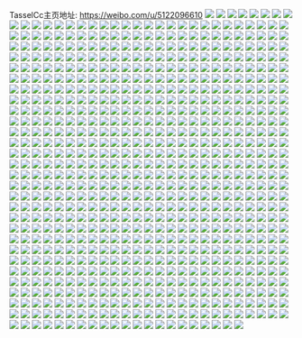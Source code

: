 TasselCc主页地址: https://weibo.com/u/5122096610 
![](https://wx4.sinaimg.cn/mw2000/005ADNjsly1h9jvynpkxxj32c03407wi.jpg) 
![](https://wx4.sinaimg.cn/mw2000/005ADNjsly1h9jvyi65m8j32c02c0qv5.jpg) 
![](https://wx4.sinaimg.cn/mw2000/005ADNjsly1h9jvyh6trcj32c0340u0x.jpg) 
![](https://wx4.sinaimg.cn/mw2000/005ADNjsly1h9h1hclj6qj33344mox6t.jpg) 
![](https://wx4.sinaimg.cn/mw2000/005ADNjsly1h9h1h9m9xuj324836ckjm.jpg) 
![](https://wx4.sinaimg.cn/mw2000/005ADNjsly1h9h1h79opcj33344moe84.jpg) 
![](https://wx4.sinaimg.cn/mw2000/005ADNjsly1h9h1h49gzjj324836nhdu.jpg) 
![](https://wx4.sinaimg.cn/mw2000/005ADNjsly1h9fvmqnix8j32c0340e81.jpg) 
![](https://wx4.sinaimg.cn/mw2000/005ADNjsly1h9fvmx3qt7j32c03407wi.jpg) 
![](https://wx4.sinaimg.cn/mw2000/005ADNjsly1h9egm8izq4j32eo37k4qr.jpg) 
![](https://wx4.sinaimg.cn/mw2000/005ADNjsly1h9egm5xq82j31q22aqhdu.jpg) 
![](https://wx4.sinaimg.cn/mw2000/005ADNjsly1h9egm6up4oj31zg2yyu0x.jpg) 
![](https://wx4.sinaimg.cn/mw2000/005ADNjsly1h9egmb5hypj31x52schdt.jpg) 
![](https://wx4.sinaimg.cn/mw2000/005ADNjsly1h9ab6yjp24j32c0340b2b.jpg) 
![](https://wx4.sinaimg.cn/mw2000/005ADNjsly1h986o3s5p2j32892z0b2b.jpg) 
![](https://wx4.sinaimg.cn/mw2000/005ADNjsly1h986nzz8pvj326e2wie82.jpg) 
![](https://wx4.sinaimg.cn/mw2000/005ADNjsly1h986o7cwpvj32am3267wj.jpg) 
![](https://wx4.sinaimg.cn/mw2000/005ADNjsly1h95x66hq63j32c0340b2d.jpg) 
![](https://wx4.sinaimg.cn/mw2000/005ADNjsly1h95x67l2xuj32c0340qv5.jpg) 
![](https://wx4.sinaimg.cn/mw2000/005ADNjsly1h95x68m9z6j32c03401ky.jpg) 
![](https://wx4.sinaimg.cn/mw2000/005ADNjsly1h95x6ji6lsj32c0340qv5.jpg) 
![](https://wx4.sinaimg.cn/mw2000/005ADNjsly1h95x69y83oj32c0340e83.jpg) 
![](https://wx4.sinaimg.cn/mw2000/005ADNjsgy1h95c4gws40j32c0340hdu.jpg) 
![](https://wx4.sinaimg.cn/mw2000/005ADNjsly1h95x64t0xfj32c0340qv5.jpg) 
![](https://wx4.sinaimg.cn/mw2000/005ADNjsly1h95x6biqyhj32c03407wi.jpg) 
![](https://wx4.sinaimg.cn/mw2000/005ADNjsly1h95x6cl3akj32c0340b2a.jpg) 
![](https://wx4.sinaimg.cn/mw2000/005ADNjsly1h95x6doezxj322t2rre81.jpg) 
![](https://wx4.sinaimg.cn/mw2000/005ADNjsly1h95x6etbhzj326r2x0hdu.jpg) 
![](https://wx4.sinaimg.cn/mw2000/005ADNjsly1h95x6ijv8pj32c03401l1.jpg) 
![](https://wx4.sinaimg.cn/mw2000/005ADNjsly1h95xp6amuoj32c0340kjo.jpg) 
![](https://wx4.sinaimg.cn/mw2000/005ADNjsly1h95xp7scj3j32c0340npe.jpg) 
![](https://wx4.sinaimg.cn/mw2000/005ADNjsly1h95xp8gsioj31ba0zgdrd.jpg) 
![](https://wx4.sinaimg.cn/mw2000/005ADNjsgy1h95ch1htt2j30yi1db13q.jpg) 
![](https://wx4.sinaimg.cn/mw2000/005ADNjsgy1h95cgtt2y7j30yz1czwmw.jpg) 
![](https://wx4.sinaimg.cn/mw2000/005ADNjsgy1h95cgv59orj30zb1dggta.jpg) 
![](https://wx4.sinaimg.cn/mw2000/005ADNjsgy1h95cgwxia7j30zu1e6qbw.jpg) 
![](https://wx4.sinaimg.cn/mw2000/005ADNjsgy1h94a59yo9nj32c0340npe.jpg) 
![](https://wx4.sinaimg.cn/mw2000/005ADNjsgy1h94a50ox89j322d2r6e81.jpg) 
![](https://wx4.sinaimg.cn/mw2000/005ADNjsgy1h949yvoixgj32c0340hdu.jpg) 
![](https://wx4.sinaimg.cn/mw2000/005ADNjsgy1h949xg3aduj31zj2nzkjl.jpg) 
![](https://wx4.sinaimg.cn/mw2000/005ADNjsgy1h94a5h4257j32c03401ky.jpg) 
![](https://wx4.sinaimg.cn/mw2000/005ADNjsgy1h94a620gkgj32c03404qq.jpg) 
![](https://wx4.sinaimg.cn/mw2000/005ADNjsgy1h94a4s2mnmj32c0340b2a.jpg) 
![](https://wx4.sinaimg.cn/mw2000/005ADNjsgy1h94a4ef8h7j32c033me83.jpg) 
![](https://wx4.sinaimg.cn/mw2000/005ADNjsgy1h9344gh8duj32c03407wi.jpg) 
![](https://wx4.sinaimg.cn/mw2000/005ADNjsgy1h9344dwkcej32c0340x6p.jpg) 
![](https://wx4.sinaimg.cn/mw2000/005ADNjsgy1h9343r79kkj32c03404qq.jpg) 
![](https://wx4.sinaimg.cn/mw2000/005ADNjsgy1h9343usn65j32c0340x6q.jpg) 
![](https://wx4.sinaimg.cn/mw2000/005ADNjsgy1h93442z7bij32c033aqv6.jpg) 
![](https://wx4.sinaimg.cn/mw2000/005ADNjsgy1h9344a4jqjj32c0340e81.jpg) 
![](https://wx4.sinaimg.cn/mw2000/005ADNjsgy1h9343tbitcj32c0340b2a.jpg) 
![](https://wx4.sinaimg.cn/mw2000/005ADNjsgy1h9344ch14hj32c0340hdt.jpg) 
![](https://wx4.sinaimg.cn/mw2000/005ADNjsgy1h93447lmdbj32c03401ky.jpg) 
![](https://wx4.sinaimg.cn/mw2000/005ADNjsgy1h9343wz2qnj32c0340x6p.jpg) 
![](https://wx4.sinaimg.cn/mw2000/005ADNjsgy1h93444c1pqj32c0340u0x.jpg) 
![](https://wx4.sinaimg.cn/mw2000/005ADNjsgy1h93445zdooj32c0340x6p.jpg) 
![](https://wx4.sinaimg.cn/mw2000/005ADNjsgy1h93448t0ygj32c0340u0x.jpg) 
![](https://wx4.sinaimg.cn/mw2000/005ADNjsgy1h9344f3275j32c0340e81.jpg) 
![](https://wx4.sinaimg.cn/mw2000/005ADNjsgy1h934heg0vqj32c0340x6p.jpg) 
![](https://wx4.sinaimg.cn/mw2000/005ADNjsgy1h92lp591wgj323p35shdx.jpg) 
![](https://wx4.sinaimg.cn/mw2000/005ADNjsgy1h92lrzh8iij30zu1i4b29.jpg) 
![](https://wx4.sinaimg.cn/mw2000/005ADNjsgy1h92lr0mkvrj323u35sx6t.jpg) 
![](https://wx4.sinaimg.cn/mw2000/005ADNjsgy1h92lpbqpqwj324d35se85.jpg) 
![](https://wx4.sinaimg.cn/mw2000/005ADNjsgy1h92lrgiexij32dc35sx6u.jpg) 
![](https://wx4.sinaimg.cn/mw2000/005ADNjsgy1h92lruaia9j324035s1l2.jpg) 
![](https://wx4.sinaimg.cn/mw2000/005ADNjsgy1h92lsg60vpj323u35s1l2.jpg) 
![](https://wx4.sinaimg.cn/mw2000/005ADNjsgy1h92lprp2k5j323u35su11.jpg) 
![](https://wx4.sinaimg.cn/mw2000/005ADNjsgy1h92lsxwvnpj323u35s1l2.jpg) 
![](https://wx4.sinaimg.cn/mw2000/005ADNjsgy1h92lqdti3tj322s35s1la.jpg) 
![](https://wx4.sinaimg.cn/mw2000/005ADNjsgy1h92lopbifoj324d37jnpf.jpg) 
![](https://wx4.sinaimg.cn/mw2000/005ADNjsgy1h92ltkz5xcj335s23u1l2.jpg) 
![](https://wx4.sinaimg.cn/mw2000/005ADNjsgy1h91gruttt4j32c03401kz.jpg) 
![](https://wx4.sinaimg.cn/mw2000/005ADNjsgy1h91grz7024j32c0340u0z.jpg) 
![](https://wx4.sinaimg.cn/mw2000/005ADNjsgy1h91gs29r77j32c03401ky.jpg) 
![](https://wx4.sinaimg.cn/mw2000/005ADNjsgy1h91grpu9ucj32c0340kjm.jpg) 
![](https://wx4.sinaimg.cn/mw2000/005ADNjsgy1h91gs7gw4zj32c0340qv6.jpg) 
![](https://wx4.sinaimg.cn/mw2000/005ADNjsgy1h91gsbkh8ej32c0340hdv.jpg) 
![](https://wx4.sinaimg.cn/mw2000/005ADNjsgy1h91gsijk7ej32c0340hdv.jpg) 
![](https://wx4.sinaimg.cn/mw2000/005ADNjsgy1h91gsmhnpqj32c03404qr.jpg) 
![](https://wx4.sinaimg.cn/mw2000/005ADNjsgy1h91gssbac1j32c0340e84.jpg) 
![](https://wx4.sinaimg.cn/mw2000/005ADNjsly1h911nvoynfj32c0340qv5.jpg) 
![](https://wx4.sinaimg.cn/mw2000/005ADNjsly1h911ntslg5j31ke23re5a.jpg) 
![](https://wx4.sinaimg.cn/mw2000/005ADNjsly1h911nj81n7j32c0340hdt.jpg) 
![](https://wx4.sinaimg.cn/mw2000/005ADNjsly1h911nkshilj32c0340hdt.jpg) 
![](https://wx4.sinaimg.cn/mw2000/005ADNjsly1h911opqh8cj32c03407wi.jpg) 
![](https://wx4.sinaimg.cn/mw2000/005ADNjsly1h911ot7h3pj320a2oeb29.jpg) 
![](https://wx4.sinaimg.cn/mw2000/005ADNjsly1h8z9wh2ng2j319o1ow1kx.jpg) 
![](https://wx4.sinaimg.cn/mw2000/005ADNjsly1h8z9wbx5xuj32172plb2a.jpg) 
![](https://wx4.sinaimg.cn/mw2000/005ADNjsly1h8z9wncy7gj321y2qc4qq.jpg) 
![](https://wx4.sinaimg.cn/mw2000/005ADNjsly1h8z9wqw4ojj32582uz7wi.jpg) 
![](https://wx4.sinaimg.cn/mw2000/005ADNjsly1h8z9wrp48yj30uy14xjzx.jpg) 
![](https://wx4.sinaimg.cn/mw2000/005ADNjsly1h8z9xkps0fj32c033qqv6.jpg) 
![](https://wx4.sinaimg.cn/mw2000/005ADNjsly1h8z9wuftqtj31rx2dwx6p.jpg) 
![](https://wx4.sinaimg.cn/mw2000/005ADNjsly1h8z9x19tzhj31vn2i84qq.jpg) 
![](https://wx4.sinaimg.cn/mw2000/005ADNjsly1h8z9zh49vej326v2x6hdu.jpg) 
![](https://wx4.sinaimg.cn/mw2000/005ADNjsly1h8z9xzsm0yj32c0340npe.jpg) 
![](https://wx4.sinaimg.cn/mw2000/005ADNjsly1h8za1wqox4j31vc2hte81.jpg) 
![](https://wx4.sinaimg.cn/mw2000/005ADNjsly1h8z9y12n3qj323o2sw1ky.jpg) 
![](https://wx4.sinaimg.cn/mw2000/005ADNjsly1h8z9xwqxpwj32c0340u0y.jpg) 
![](https://wx4.sinaimg.cn/mw2000/005ADNjsly1h8z9y2ouxij32c0340kjm.jpg) 
![](https://wx4.sinaimg.cn/mw2000/005ADNjsly1h8z9xy5ecxj32c0340kjm.jpg) 
![](https://wx4.sinaimg.cn/mw2000/005ADNjsly1h8wkfmwmxuj337k24sb2c.jpg) 
![](https://wx4.sinaimg.cn/mw2000/005ADNjsly1h8wkfp3ycfj337k248hdv.jpg) 
![](https://wx4.sinaimg.cn/mw2000/005ADNjsly1h8wkfjv2drj331b29z7wi.jpg) 
![](https://wx4.sinaimg.cn/mw2000/005ADNjsly1h8wkfwuujuj33402c04qq.jpg) 
![](https://wx4.sinaimg.cn/mw2000/005ADNjsly1h8vn8upewhj32c0340kjm.jpg) 
![](https://wx4.sinaimg.cn/mw2000/005ADNjsly1h8vn8tjomtj32c0340kjn.jpg) 
![](https://wx4.sinaimg.cn/mw2000/005ADNjsly1h8t0r1upo3j31o02804qq.jpg) 
![](https://wx4.sinaimg.cn/mw2000/005ADNjsly1h8t0r2jbonj31jr22cx6p.jpg) 
![](https://wx4.sinaimg.cn/mw2000/005ADNjsly1h8t0r148ktj31kh23ax6p.jpg) 
![](https://wx4.sinaimg.cn/mw2000/005ADNjsly1h8t0t9rzbuj32c0340qv5.jpg) 
![](https://wx4.sinaimg.cn/mw2000/005ADNjsly1h8r1oe1ma4j32792xlhdv.jpg) 
![](https://wx4.sinaimg.cn/mw2000/005ADNjsly1h8r1obhqnuj32bo33i1kz.jpg) 
![](https://wx4.sinaimg.cn/mw2000/005ADNjsly1h8r1o919pnj32bo33i1kz.jpg) 
![](https://wx4.sinaimg.cn/mw2000/005ADNjsly1h8r1qv7r72j31r02isqv5.jpg) 
![](https://wx4.sinaimg.cn/mw2000/005ADNjsly1h8kkx5t94ij32c034enpd.jpg) 
![](https://wx4.sinaimg.cn/mw2000/005ADNjsly1h8kkx70bslj329v316hdt.jpg) 
![](https://wx4.sinaimg.cn/mw2000/005ADNjsly1h8kkxrcspnj32c03404qp.jpg) 
![](https://wx4.sinaimg.cn/mw2000/005ADNjsly1h8kkx4ydaij32c033q7wi.jpg) 
![](https://wx4.sinaimg.cn/mw2000/005ADNjsly1h8kkyxtqlcj30zu25o1kx.jpg) 
![](https://wx4.sinaimg.cn/mw2000/005ADNjsly1h8kkxxpzc2j32c0340kjl.jpg) 
![](https://wx4.sinaimg.cn/mw2000/005ADNjsly1h8kkyt9fy8j32c03407wj.jpg) 
![](https://wx4.sinaimg.cn/mw2000/005ADNjsly1h8kkyudamsj32c03404qq.jpg) 
![](https://wx4.sinaimg.cn/mw2000/005ADNjsly1h8kkyvrbg9j32c03401kz.jpg) 
![](https://wx4.sinaimg.cn/mw2000/005ADNjsly1h8kus48vm5j32c0340b29.jpg) 
![](https://wx4.sinaimg.cn/mw2000/005ADNjsly1h8kus3brrkj32c0340u0y.jpg) 
![](https://wx4.sinaimg.cn/mw2000/005ADNjsly1h8kus57smdj32c03404qq.jpg) 
![](https://wx4.sinaimg.cn/mw2000/005ADNjsly1h8hswjei7ej31ui2fthdu.jpg) 
![](https://wx4.sinaimg.cn/mw2000/005ADNjsly1h8hswfgxwoj31wt2ithdv.jpg) 
![](https://wx4.sinaimg.cn/mw2000/005ADNjsly1h8hswib639j323l33ihdu.jpg) 
![](https://wx4.sinaimg.cn/mw2000/005ADNjsly1h8hswghit4j321d3097wi.jpg) 
![](https://wx4.sinaimg.cn/mw2000/005ADNjsly1h8gklwwcwbj32c0340b2c.jpg) 
![](https://wx4.sinaimg.cn/mw2000/005ADNjsly1h8gkmbsrtsj32by340kjm.jpg) 
![](https://wx4.sinaimg.cn/mw2000/005ADNjsly1h8gkm8s9jsj32c0342npm.jpg) 
![](https://wx4.sinaimg.cn/mw2000/005ADNjsly1h8gkmom1xuj32572uykjw.jpg) 
![](https://wx4.sinaimg.cn/mw2000/005ADNjsly1h8gkn5trj9j32j0340x6t.jpg) 
![](https://wx4.sinaimg.cn/mw2000/005ADNjsly1h8gkn1950tj326u2x41la.jpg) 
![](https://wx4.sinaimg.cn/mw2000/005ADNjsly1h8gkmhdi3pj32c03427wp.jpg) 
![](https://wx4.sinaimg.cn/mw2000/005ADNjsly1h8gklu4a01j32by340qv6.jpg) 
![](https://wx4.sinaimg.cn/mw2000/005ADNjsly1h8gkojvsiwj32322x37wi.jpg) 
![](https://wx4.sinaimg.cn/mw2000/005ADNjsly1h8ebkf7wr3j32c0340b2a.jpg) 
![](https://wx4.sinaimg.cn/mw2000/005ADNjsly1h8ebkhkl9tj32c0340x6p.jpg) 
![](https://wx4.sinaimg.cn/mw2000/005ADNjsly1h8ebkcoqftj32c0340e82.jpg) 
![](https://wx4.sinaimg.cn/mw2000/005ADNjsly1h8ebkiu3s1j32c03404qr.jpg) 
![](https://wx4.sinaimg.cn/mw2000/005ADNjsly1h8ebkgb76dj32c0340x6p.jpg) 
![](https://wx4.sinaimg.cn/mw2000/005ADNjsly1h8ebkjpeemj32c03404qp.jpg) 
![](https://wx4.sinaimg.cn/mw2000/005ADNjsly1h8ebke94xoj329t3137wi.jpg) 
![](https://wx4.sinaimg.cn/mw2000/005ADNjsly1h8ebt513v8j32c0340e81.jpg) 
![](https://wx4.sinaimg.cn/mw2000/005ADNjsly1h8ebt60zifj32c03401ky.jpg) 
![](https://wx4.sinaimg.cn/mw2000/005ADNjsly1h8ebt6uum0j32c03401ky.jpg) 
![](https://wx4.sinaimg.cn/mw2000/005ADNjsly1h8ebt7p8fej32c0340qv5.jpg) 
![](https://wx4.sinaimg.cn/mw2000/005ADNjsly1h8ebt40v2fj32c03404qq.jpg) 
![](https://wx4.sinaimg.cn/mw2000/005ADNjsly1h8ebt8vw5sj32c0340u0x.jpg) 
![](https://wx4.sinaimg.cn/mw2000/005ADNjsly1h8ebtbormgj32c0340npd.jpg) 
![](https://wx4.sinaimg.cn/mw2000/005ADNjsly1h8ebte5vfoj32c0340x6q.jpg) 
![](https://wx4.sinaimg.cn/mw2000/005ADNjsly1h8dsr0hruhj32c0340qv6.jpg) 
![](https://wx4.sinaimg.cn/mw2000/005ADNjsly1h8dsr2bx96j32943067wi.jpg) 
![](https://wx4.sinaimg.cn/mw2000/005ADNjsly1h8dsqux381j327b2yukjm.jpg) 
![](https://wx4.sinaimg.cn/mw2000/005ADNjsly1h8dsr1e1pgj320p2ox4qq.jpg) 
![](https://wx4.sinaimg.cn/mw2000/005ADNjsly1h8dsqyk6oij32dr36cu0y.jpg) 
![](https://wx4.sinaimg.cn/mw2000/005ADNjsly1h8dtdjnxq2j323i2so7wi.jpg) 
![](https://wx4.sinaimg.cn/mw2000/005ADNjsly1h8dt2slsblj321g2pyu0x.jpg) 
![](https://wx4.sinaimg.cn/mw2000/005ADNjsly1h8dsqtv3gaj326f2wknpd.jpg) 
![](https://wx4.sinaimg.cn/mw2000/005ADNjsly1h8dsqxkagzj327q2xy7wi.jpg) 
![](https://wx4.sinaimg.cn/mw2000/005ADNjsly1h89pa1p4puj32c0340x6p.jpg) 
![](https://wx4.sinaimg.cn/mw2000/005ADNjsly1h89pa0qbg4j32c0340kjl.jpg) 
![](https://wx4.sinaimg.cn/mw2000/005ADNjsly1h89p9zr82yj32c0340e81.jpg) 
![](https://wx4.sinaimg.cn/mw2000/005ADNjsly1h89pcp5eoxj30tu13udl6.jpg) 
![](https://wx4.sinaimg.cn/mw2000/005ADNjsly1h89pcddx74j30u0140gwo.jpg) 
![](https://wx4.sinaimg.cn/mw2000/005ADNjsly1h88fgwm73jj327s2ydqv5.jpg) 
![](https://wx4.sinaimg.cn/mw2000/005ADNjsly1h88fgz3cosj31z32msb29.jpg) 
![](https://wx4.sinaimg.cn/mw2000/005ADNjsly1h88fgyal0yj321g2pxhdt.jpg) 
![](https://wx4.sinaimg.cn/mw2000/005ADNjsly1h88fgr8oh2j32c0340npd.jpg) 
![](https://wx4.sinaimg.cn/mw2000/005ADNjsly1h88fheki92j32c0340x6p.jpg) 
![](https://wx4.sinaimg.cn/mw2000/005ADNjsly1h88fgxjavdj30zu25o1aq.jpg) 
![](https://wx4.sinaimg.cn/mw2000/005ADNjsly1h84hog62crj31qv2btnpe.jpg) 
![](https://wx4.sinaimg.cn/mw2000/005ADNjsly1h84hohd4sfj32c0340e83.jpg) 
![](https://wx4.sinaimg.cn/mw2000/005ADNjsly1h84hoimlhdj32c0340e83.jpg) 
![](https://wx4.sinaimg.cn/mw2000/005ADNjsly1h84hof23duj32c03404qr.jpg) 
![](https://wx4.sinaimg.cn/mw2000/005ADNjsly1h81h0idwk2j32c034ikjn.jpg) 
![](https://wx4.sinaimg.cn/mw2000/005ADNjsly1h81h0rmdlvj32c0340npf.jpg) 
![](https://wx4.sinaimg.cn/mw2000/005ADNjsly1h81h1ycg1uj32c0340npf.jpg) 
![](https://wx4.sinaimg.cn/mw2000/005ADNjsly1h81h1byaczj32c0340qv7.jpg) 
![](https://wx4.sinaimg.cn/mw2000/005ADNjsly1h81h1176noj329c30bhdv.jpg) 
![](https://wx4.sinaimg.cn/mw2000/005ADNjsly1h81h1ocs9cj32c0340npf.jpg) 
![](https://wx4.sinaimg.cn/mw2000/005ADNjsly1h7wny58m3yj32c0340hdy.jpg) 
![](https://wx4.sinaimg.cn/mw2000/005ADNjsly1h7wnxua32zj32c0340npk.jpg) 
![](https://wx4.sinaimg.cn/mw2000/005ADNjsly1h7wnxzcpw9j32c0340npg.jpg) 
![](https://wx4.sinaimg.cn/mw2000/005ADNjsly1h7wny84kz7j32c0340x6u.jpg) 
![](https://wx4.sinaimg.cn/mw2000/005ADNjsly1h7wnyah2aqj32c0340b2b.jpg) 
![](https://wx4.sinaimg.cn/mw2000/005ADNjsly1h7wnyg2ronj32c03401l0.jpg) 
![](https://wx4.sinaimg.cn/mw2000/005ADNjsly1h7wny2blh3j32c0340b2f.jpg) 
![](https://wx4.sinaimg.cn/mw2000/005ADNjsly1h7wnyc2usij31wb2kwhdu.jpg) 
![](https://wx4.sinaimg.cn/mw2000/005ADNjsly1h7wnyduvksj32a331ge82.jpg) 
![](https://wx4.sinaimg.cn/mw2000/005ADNjsly1h7wnxwsimrj32c034inpf.jpg) 
![](https://wx4.sinaimg.cn/mw2000/005ADNjsly1h7wo0cac8hj32c0340hdx.jpg) 
![](https://wx4.sinaimg.cn/mw2000/005ADNjsly1h7wo09lkjhj32c0340npg.jpg) 
![](https://wx4.sinaimg.cn/mw2000/005ADNjsgy1h7uo2lm3vwj32422tf1ky.jpg) 
![](https://wx4.sinaimg.cn/mw2000/005ADNjsgy1h7uo2vyo3bj32c03401kz.jpg) 
![](https://wx4.sinaimg.cn/mw2000/005ADNjsgy1h7uoxjm43rj33402c0hdx.jpg) 
![](https://wx4.sinaimg.cn/mw2000/005ADNjsgy1h7uon9vefij33402c0qv5.jpg) 
![](https://wx4.sinaimg.cn/mw2000/005ADNjsgy1h7uox8p325j32dr36ce83.jpg) 
![](https://wx4.sinaimg.cn/mw2000/005ADNjsgy1h7uo2hk7n8j32c0340hdu.jpg) 
![](https://wx4.sinaimg.cn/mw2000/005ADNjsgy1h7uoko1fouj32c03407wi.jpg) 
![](https://wx4.sinaimg.cn/mw2000/005ADNjsgy1h7uowy451mj32c0340hdu.jpg) 
![](https://wx4.sinaimg.cn/mw2000/005ADNjsgy1h7uo2pp0foj32c0340u0x.jpg) 
![](https://wx4.sinaimg.cn/mw2000/005ADNjsly1h7tftlu972j32c0340qv5.jpg) 
![](https://wx4.sinaimg.cn/mw2000/005ADNjsly1h7tftn2cmaj32c0340npd.jpg) 
![](https://wx4.sinaimg.cn/mw2000/005ADNjsly1h7tftqxxrzj32c0340u0y.jpg) 
![](https://wx4.sinaimg.cn/mw2000/005ADNjsly1h7tftgmgvvj32c0340u0y.jpg) 
![](https://wx4.sinaimg.cn/mw2000/005ADNjsgy1h7sbw6f28kj32bz2wz4qq.jpg) 
![](https://wx4.sinaimg.cn/mw2000/005ADNjsgy1h7sbw4xpytj32by2wxnpe.jpg) 
![](https://wx4.sinaimg.cn/mw2000/005ADNjsgy1h7sbx4n3esj30u0140dq9.jpg) 
![](https://wx4.sinaimg.cn/mw2000/005ADNjsgy1h7sbwb96l7j32c0340u0z.jpg) 
![](https://wx4.sinaimg.cn/mw2000/005ADNjsgy1h7sbw8ztk7j32c02x0hdu.jpg) 
![](https://wx4.sinaimg.cn/mw2000/005ADNjsgy1h7sbw7e681j32c0340e81.jpg) 
![](https://wx4.sinaimg.cn/mw2000/005ADNjsly1h7n31zji1cj31we2j6kjl.jpg) 
![](https://wx4.sinaimg.cn/mw2000/005ADNjsly1h7n320hf5oj32c0340hdu.jpg) 
![](https://wx4.sinaimg.cn/mw2000/005ADNjsly1h7n31ytlhij32c034hu0y.jpg) 
![](https://wx4.sinaimg.cn/mw2000/005ADNjsly1h7n324df25j32c0340npd.jpg) 
![](https://wx4.sinaimg.cn/mw2000/005ADNjsly1h7n325k4kej32c0340b2b.jpg) 
![](https://wx4.sinaimg.cn/mw2000/005ADNjsly1h7n321dn2oj32c0340u0x.jpg) 
![](https://wx4.sinaimg.cn/mw2000/005ADNjsly1h7n322eif1j32c03401ky.jpg) 
![](https://wx4.sinaimg.cn/mw2000/005ADNjsly1h7n326sg8tj32c03401ky.jpg) 
![](https://wx4.sinaimg.cn/mw2000/005ADNjsly1h7n323mtx3j32c0340qv5.jpg) 
![](https://wx4.sinaimg.cn/mw2000/005ADNjsly1h7n30i9osuj30jr0jr411.jpg) 
![](https://wx4.sinaimg.cn/mw2000/005ADNjsly1h7n30hvf8dj32c02c0b29.jpg) 
![](https://wx4.sinaimg.cn/mw2000/005ADNjsly1h7n30k571sj32c02c0x6p.jpg) 
![](https://wx4.sinaimg.cn/mw2000/005ADNjsly1h7j52vspybj31z7320b2a.jpg) 
![](https://wx4.sinaimg.cn/mw2000/005ADNjsly1h7j52ylaq5j336c2484qs.jpg) 
![](https://wx4.sinaimg.cn/mw2000/005ADNjsly1h7j52pu102j335i23oe82.jpg) 
![](https://wx4.sinaimg.cn/mw2000/005ADNjsly1h7j52rxv9fj336c248kjm.jpg) 
![](https://wx4.sinaimg.cn/mw2000/005ADNjsly1h7j52u0a2bj324836cu0y.jpg) 
![](https://wx4.sinaimg.cn/mw2000/005ADNjsly1h7j5g7eqk7j324836ckjm.jpg) 
![](https://wx4.sinaimg.cn/mw2000/005ADNjsly1h7fmrbrnobj32752ya44v.jpg) 
![](https://wx4.sinaimg.cn/mw2000/005ADNjsly1h7fmrcj93nj32c03404qp.jpg) 
![](https://wx4.sinaimg.cn/mw2000/005ADNjsly1h7fmrb1bnej329l30dn8k.jpg) 
![](https://wx4.sinaimg.cn/mw2000/005ADNjsly1h7fmra6aobj32c032tdl8.jpg) 
![](https://wx4.sinaimg.cn/mw2000/005ADNjsly1h7fmrdjbwaj326w2z0jvr.jpg) 
![](https://wx4.sinaimg.cn/mw2000/005ADNjsly1h7fmr7t5cuj325o2wbkjl.jpg) 
![](https://wx4.sinaimg.cn/mw2000/005ADNjsly1h7fmre7x2gj32c0340e81.jpg) 
![](https://wx4.sinaimg.cn/mw2000/005ADNjsly1h7g3afq1mbj32c0340kjm.jpg) 
![](https://wx4.sinaimg.cn/mw2000/005ADNjsly1h7g54rdddqj32c0340x6q.jpg) 
![](https://wx4.sinaimg.cn/mw2000/005ADNjsly1h7g54tcia5j32c0340npf.jpg) 
![](https://wx4.sinaimg.cn/mw2000/005ADNjsly1h7g3b12pr1j32c0340qv8.jpg) 
![](https://wx4.sinaimg.cn/mw2000/005ADNjsly1h7fmqyim8ij33402c01ky.jpg) 
![](https://wx4.sinaimg.cn/mw2000/005ADNjsly1h7d8eefqdjj32c034thdy.jpg) 
![](https://wx4.sinaimg.cn/mw2000/005ADNjsly1h7d8ekooujj32c03404qu.jpg) 
![](https://wx4.sinaimg.cn/mw2000/005ADNjsly1h7d8eqdbg8j32c0340nph.jpg) 
![](https://wx4.sinaimg.cn/mw2000/005ADNjsly1h7d8ewlvdwj32bz322hdx.jpg) 
![](https://wx4.sinaimg.cn/mw2000/005ADNjsly1h79lynjld7j32c034xgtd.jpg) 
![](https://wx4.sinaimg.cn/mw2000/005ADNjsly1h79lypgaldj32c034thdu.jpg) 
![](https://wx4.sinaimg.cn/mw2000/005ADNjsly1h79lyr0issj32c0340e82.jpg) 
![](https://wx4.sinaimg.cn/mw2000/005ADNjsly1h78qk72fpkj31sc2ds7wi.jpg) 
![](https://wx4.sinaimg.cn/mw2000/005ADNjsly1h78qk8rhwnj31sc2dsx6p.jpg) 
![](https://wx4.sinaimg.cn/mw2000/005ADNjsly1h78qka4km2j31sc2ds7wi.jpg) 
![](https://wx4.sinaimg.cn/mw2000/005ADNjsly1h78qkbz06wj31sc2dsdlj.jpg) 
![](https://wx4.sinaimg.cn/mw2000/005ADNjsly1h782cfe935j325l2ygk0m.jpg) 
![](https://wx4.sinaimg.cn/mw2000/005ADNjsly1h782cgqr51j325f2yj1ky.jpg) 
![](https://wx4.sinaimg.cn/mw2000/005ADNjsly1h782cj6tgqj32c03404qq.jpg) 
![](https://wx4.sinaimg.cn/mw2000/005ADNjsly1h782cl5u72j32c0340qv6.jpg) 
![](https://wx4.sinaimg.cn/mw2000/005ADNjsly1h76ygbom5wj30u0140akb.jpg) 
![](https://wx4.sinaimg.cn/mw2000/005ADNjsly1h76yeis1h7j30w616b439.jpg) 
![](https://wx4.sinaimg.cn/mw2000/005ADNjsly1h76y6n4fkgj30u2144n04.jpg) 
![](https://wx4.sinaimg.cn/mw2000/005ADNjsly1h76xicqp3nj30tu13utin.jpg) 
![](https://wx4.sinaimg.cn/mw2000/005ADNjsly1h76xl8i80rj30u0140k5j.jpg) 
![](https://wx4.sinaimg.cn/mw2000/005ADNjsly1h76xnizzpvj30u0140gob.jpg) 
![](https://wx4.sinaimg.cn/mw2000/005ADNjsly1h76xjeoejmj30tu13uqb2.jpg) 
![](https://wx4.sinaimg.cn/mw2000/005ADNjsly1h76ycgcza0j30u0140n7v.jpg) 
![](https://wx4.sinaimg.cn/mw2000/005ADNjsly1h76ybt6k29j30tu13uanw.jpg) 
![](https://wx4.sinaimg.cn/mw2000/005ADNjsly1h76ci5jr8yj325p2vlarm.jpg) 
![](https://wx4.sinaimg.cn/mw2000/005ADNjsly1h76ci4k1ubj31rv2din9i.jpg) 
![](https://wx4.sinaimg.cn/mw2000/005ADNjsly1h76ci2errij32652vtaqu.jpg) 
![](https://wx4.sinaimg.cn/mw2000/005ADNjsly1h76cimffiwj32c03404qr.jpg) 
![](https://wx4.sinaimg.cn/mw2000/005ADNjsly1h76cinsxkoj32c03404qq.jpg) 
![](https://wx4.sinaimg.cn/mw2000/005ADNjsly1h76cj1dh9zj32c0340x6p.jpg) 
![](https://wx4.sinaimg.cn/mw2000/005ADNjsly1h76cj05dfej32c0340npf.jpg) 
![](https://wx4.sinaimg.cn/mw2000/005ADNjsly1h76cikby0pj32c0340qv5.jpg) 
![](https://wx4.sinaimg.cn/mw2000/005ADNjsly1h76crvy62ij32c0340b29.jpg) 
![](https://wx4.sinaimg.cn/mw2000/005ADNjsly1h73gc2c6b7j324835o4qq.jpg) 
![](https://wx4.sinaimg.cn/mw2000/005ADNjsly1h73gc02xi6j324836cjwe.jpg) 
![](https://wx4.sinaimg.cn/mw2000/005ADNjsly1h73gc4jrq8j324836cx6p.jpg) 
![](https://wx4.sinaimg.cn/mw2000/005ADNjsly1h73gc7fn7nj336c2481ky.jpg) 
![](https://wx4.sinaimg.cn/mw2000/005ADNjsly1h73gcgrfylj34mo3347wj.jpg) 
![](https://wx4.sinaimg.cn/mw2000/005ADNjsly1h73gc9bx2tj324836c4qq.jpg) 
![](https://wx4.sinaimg.cn/mw2000/005ADNjsly1h73gc12nn1j324836cqv5.jpg) 
![](https://wx4.sinaimg.cn/mw2000/005ADNjsly1h73gc3e0rej321s32oq6b.jpg) 
![](https://wx4.sinaimg.cn/mw2000/005ADNjsly1h73gcc961zj323k37kb2a.jpg) 
![](https://wx4.sinaimg.cn/mw2000/005ADNjsly1h73gc5fmb0j31td2sqb29.jpg) 
![](https://wx4.sinaimg.cn/mw2000/005ADNjsly1h73gcent10j321t32eb02.jpg) 
![](https://wx4.sinaimg.cn/mw2000/005ADNjsly1h725zx6j81j323u35s1l4.jpg) 
![](https://wx4.sinaimg.cn/mw2000/005ADNjsly1h72606evzxj321h327qva.jpg) 
![](https://wx4.sinaimg.cn/mw2000/005ADNjsly1h7260b75ebj322h33p7wj.jpg) 
![](https://wx4.sinaimg.cn/mw2000/005ADNjsly1h7260gvyenj335s26bqvb.jpg) 
![](https://wx4.sinaimg.cn/mw2000/005ADNjsly1h7260lst2fj323u35shdz.jpg) 
![](https://wx4.sinaimg.cn/mw2000/005ADNjsly1h7260pvp2jj335s23u7wn.jpg) 
![](https://wx4.sinaimg.cn/mw2000/005ADNjsly1h7260wwky3j322a33nb2o.jpg) 
![](https://wx4.sinaimg.cn/mw2000/005ADNjsly1h72610bt8yj31yy31zx6q.jpg) 
![](https://wx4.sinaimg.cn/mw2000/005ADNjsly1h72614180oj323u35sb2b.jpg) 
![](https://wx4.sinaimg.cn/mw2000/005ADNjsly1h72617qvabj321635se83.jpg) 
![](https://wx4.sinaimg.cn/mw2000/005ADNjsly1h70bpe0bd5j30zu25one3.jpg) 
![](https://wx4.sinaimg.cn/mw2000/005ADNjsly1h6zgjvpjmxj32c0340e83.jpg) 
![](https://wx4.sinaimg.cn/mw2000/005ADNjsly1h6zgklf0wsj32c0340e82.jpg) 
![](https://wx4.sinaimg.cn/mw2000/005ADNjsly1h6zgjt6qqjj32c03407wi.jpg) 
![](https://wx4.sinaimg.cn/mw2000/005ADNjsly1h6zgkk7616j32c03404qq.jpg) 
![](https://wx4.sinaimg.cn/mw2000/005ADNjsly1h6zgjuml7xj31x62k87wh.jpg) 
![](https://wx4.sinaimg.cn/mw2000/005ADNjsly1h6zgkhwzhcj32c0340qv5.jpg) 
![](https://wx4.sinaimg.cn/mw2000/005ADNjsly1h6zgkh3ieij32c0340kjl.jpg) 
![](https://wx4.sinaimg.cn/mw2000/005ADNjsly1h6zgkg9o8lj32c0340b29.jpg) 
![](https://wx4.sinaimg.cn/mw2000/005ADNjsly1h6zgkjac2jj32c0340e82.jpg) 
![](https://wx4.sinaimg.cn/mw2000/005ADNjsgy1h6wgi1i1edj325w2yskjm.jpg) 
![](https://wx4.sinaimg.cn/mw2000/005ADNjsgy1h6wgi906anj32c0340noy.jpg) 
![](https://wx4.sinaimg.cn/mw2000/005ADNjsgy1h6wgijar8lj31z32mskjl.jpg) 
![](https://wx4.sinaimg.cn/mw2000/005ADNjsgy1h6wgi5oc55j329p33g7wi.jpg) 
![](https://wx4.sinaimg.cn/mw2000/005ADNjsgy1h6wgihah87j32dr3674qt.jpg) 
![](https://wx4.sinaimg.cn/mw2000/005ADNjsgy1h6wgib6t39j32ac34we82.jpg) 
![](https://wx4.sinaimg.cn/mw2000/005ADNjsgy1h6wgi3nkpaj32c0340x6q.jpg) 
![](https://wx4.sinaimg.cn/mw2000/005ADNjsgy1h6wgivtzgpj32c0340hdu.jpg) 
![](https://wx4.sinaimg.cn/mw2000/005ADNjsgy1h6wgil5ohdj32c03404qq.jpg) 
![](https://wx4.sinaimg.cn/mw2000/005ADNjsgy1h6wgy008k2j328q2znnpe.jpg) 
![](https://wx4.sinaimg.cn/mw2000/005ADNjsgy1h6wgy4v1w3j32c0340b2a.jpg) 
![](https://wx4.sinaimg.cn/mw2000/005ADNjsgy1h6wgyl8fclj32c03407wj.jpg) 
![](https://wx4.sinaimg.cn/mw2000/005ADNjsgy1h6tqj0tfcyj32c0340hdv.jpg) 
![](https://wx4.sinaimg.cn/mw2000/005ADNjsgy1h6tqiya7vnj32c03407wk.jpg) 
![](https://wx4.sinaimg.cn/mw2000/005ADNjsgy1h6tqj3t4kuj32c0340qv6.jpg) 
![](https://wx4.sinaimg.cn/mw2000/005ADNjsgy1h6tqirfyg0j32c0340e82.jpg) 
![](https://wx4.sinaimg.cn/mw2000/005ADNjsgy1h6tqiu91shj32c0340b2c.jpg) 
![](https://wx4.sinaimg.cn/mw2000/005ADNjsgy1h6tqinbu2hj33402c0npf.jpg) 
![](https://wx4.sinaimg.cn/mw2000/005ADNjsgy1h6tqii9hkbj32c0340x6p.jpg) 
![](https://wx4.sinaimg.cn/mw2000/005ADNjsgy1h6tqipmllhj32c03407wi.jpg) 
![](https://wx4.sinaimg.cn/mw2000/005ADNjsgy1h6tqikizetj32c0340hdu.jpg) 
![](https://wx4.sinaimg.cn/mw2000/005ADNjsgy1h6tqjoyn8zj32c0340kjm.jpg) 
![](https://wx4.sinaimg.cn/mw2000/005ADNjsgy1h6scee0cxmj32c0340x6p.jpg) 
![](https://wx4.sinaimg.cn/mw2000/005ADNjsly1h6r1g2g5lmj32dc35sx6p.jpg) 
![](https://wx4.sinaimg.cn/mw2000/005ADNjsly1h6r11wq80fj32dr367e81.jpg) 
![](https://wx4.sinaimg.cn/mw2000/005ADNjsly1h6r1g95rsxj32dc35sq71.jpg) 
![](https://wx4.sinaimg.cn/mw2000/005ADNjsly1h6r1h196amj32dr367b29.jpg) 
![](https://wx4.sinaimg.cn/mw2000/005ADNjsly1h6r1ily38yj32dr367gqk.jpg) 
![](https://wx4.sinaimg.cn/mw2000/005ADNjsly1h6r1jfqb77j32dr367hdu.jpg) 
![](https://wx4.sinaimg.cn/mw2000/005ADNjsly1h6r1jp94q0j32dc35sgsn.jpg) 
![](https://wx4.sinaimg.cn/mw2000/005ADNjsly1h6r1kq7j3pj32c03404hx.jpg) 
![](https://wx4.sinaimg.cn/mw2000/005ADNjsly1h6r1f2b4ptj32c0340e83.jpg) 
![](https://wx4.sinaimg.cn/mw2000/005ADNjsly1h6r1kx9q9rj32c0340npe.jpg) 
![](https://wx4.sinaimg.cn/mw2000/005ADNjsly1h6r1l3gbnwj32c0340hdu.jpg) 
![](https://wx4.sinaimg.cn/mw2000/005ADNjsly1h6r1l9xb4vj32c0340qv6.jpg) 
![](https://wx4.sinaimg.cn/mw2000/005ADNjsly1h6ox97234bj32c0340npd.jpg) 
![](https://wx4.sinaimg.cn/mw2000/005ADNjsly1h6ox9oyjeqj322r2rokjl.jpg) 
![](https://wx4.sinaimg.cn/mw2000/005ADNjsly1h6ox994dtgj32c0340b2a.jpg) 
![](https://wx4.sinaimg.cn/mw2000/005ADNjsly1h6ox8erpw7j32c036pnpe.jpg) 
![](https://wx4.sinaimg.cn/mw2000/005ADNjsly1h6ox8msb1gj31w22iq1ky.jpg) 
![](https://wx4.sinaimg.cn/mw2000/005ADNjsly1h6ox8o1lvyj31ti2hmnpd.jpg) 
![](https://wx4.sinaimg.cn/mw2000/005ADNjsly1h6ox95x4cqj32c03404qq.jpg) 
![](https://wx4.sinaimg.cn/mw2000/005ADNjsly1h6ox8g5y71j32c0340qv6.jpg) 
![](https://wx4.sinaimg.cn/mw2000/005ADNjsly1h6ox8hg5ngj32c03407wh.jpg) 
![](https://wx4.sinaimg.cn/mw2000/005ADNjsly1h6ox88y68rj32c0340npe.jpg) 
![](https://wx4.sinaimg.cn/mw2000/005ADNjsly1h6ox8agqdsj32c03404qr.jpg) 
![](https://wx4.sinaimg.cn/mw2000/005ADNjsly1h6ox87a778j32c0340u0y.jpg) 
![](https://wx4.sinaimg.cn/mw2000/005ADNjsly1h6nrrlcx2uj32c03401dd.jpg) 
![](https://wx4.sinaimg.cn/mw2000/005ADNjsly1h6nrrjr0g5j32c03407wj.jpg) 
![](https://wx4.sinaimg.cn/mw2000/005ADNjsly1h6n2w1ny6xj32c03401kz.jpg) 
![](https://wx4.sinaimg.cn/mw2000/005ADNjsly1h6n2vquy05j32c03407wi.jpg) 
![](https://wx4.sinaimg.cn/mw2000/005ADNjsly1h6n2w6q8hcj32c0340hdt.jpg) 
![](https://wx4.sinaimg.cn/mw2000/005ADNjsly1h6mlgfkcvqj33402c0hdt.jpg) 
![](https://wx4.sinaimg.cn/mw2000/005ADNjsly1h6mlghsy75j33402c0kgn.jpg) 
![](https://wx4.sinaimg.cn/mw2000/005ADNjsly1h6ljvutg44j32c03401kz.jpg) 
![](https://wx4.sinaimg.cn/mw2000/005ADNjsly1h6ljvt0qqdj32c0340hdu.jpg) 
![](https://wx4.sinaimg.cn/mw2000/005ADNjsly1h6ljvrdh0lj32312s17wi.jpg) 
![](https://wx4.sinaimg.cn/mw2000/005ADNjsly1h6ljw2q6bdj32c03404qp.jpg) 
![](https://wx4.sinaimg.cn/mw2000/005ADNjsly1h6ljw8njdkj32c0340kjm.jpg) 
![](https://wx4.sinaimg.cn/mw2000/005ADNjsly1h6ljwhwx8wj325h2vbqv5.jpg) 
![](https://wx4.sinaimg.cn/mw2000/005ADNjsly1h6ljwjwlwwj32c0340x6q.jpg) 
![](https://wx4.sinaimg.cn/mw2000/005ADNjsly1h6ljxdk79bj32c03404qs.jpg) 
![](https://wx4.sinaimg.cn/mw2000/005ADNjsly1h6ll8j09dpj32c0340e83.jpg) 
![](https://wx4.sinaimg.cn/mw2000/005ADNjsly1h6ll8kyztzj322i2rc4qq.jpg) 
![](https://wx4.sinaimg.cn/mw2000/005ADNjsly1h6ll8nehc8j32c03404fm.jpg) 
![](https://wx4.sinaimg.cn/mw2000/005ADNjsly1h6ll8ghr97j32c0340x6q.jpg) 
![](https://wx4.sinaimg.cn/mw2000/005ADNjsly1h6llalm2t0j30wi1yc7wh.jpg) 
![](https://wx4.sinaimg.cn/mw2000/005ADNjsly1h6llbc6ul5j31mm266wt9.jpg) 
![](https://wx4.sinaimg.cn/mw2000/005ADNjsly1h6j5ri2ya0j32c03407wi.jpg) 
![](https://wx4.sinaimg.cn/mw2000/005ADNjsly1h6j5rh22e8j328y30two4.jpg) 
![](https://wx4.sinaimg.cn/mw2000/005ADNjsly1h6j5rl6d2gj323j2tyx6p.jpg) 
![](https://wx4.sinaimg.cn/mw2000/005ADNjsly1h6j5rmb4tkj329j30pwzy.jpg) 
![](https://wx4.sinaimg.cn/mw2000/005ADNjsly1h6j5rjicqlj32c0340kjm.jpg) 
![](https://wx4.sinaimg.cn/mw2000/005ADNjsly1h6j5rfzikyj32692wcdzd.jpg) 
![](https://wx4.sinaimg.cn/mw2000/005ADNjsly1h6j5rnmabcj32c0340x6q.jpg) 
![](https://wx4.sinaimg.cn/mw2000/005ADNjsly1h6j5rej3zvj32c0340qv5.jpg) 
![](https://wx4.sinaimg.cn/mw2000/005ADNjsly1h6j5rdpkqrj32c034014f.jpg) 
![](https://wx4.sinaimg.cn/mw2000/005ADNjsly1h6i2lxskrnj31401hc7om.jpg) 
![](https://wx4.sinaimg.cn/mw2000/005ADNjsly1h6fdgegnw5j32c03407wj.jpg) 
![](https://wx4.sinaimg.cn/mw2000/005ADNjsly1h6fdgh2b9rj32c03404qq.jpg) 
![](https://wx4.sinaimg.cn/mw2000/005ADNjsly1h6fdgjxjbzj32c0340e82.jpg) 
![](https://wx4.sinaimg.cn/mw2000/005ADNjsly1h6fdgy97gtj32c0340hdu.jpg) 
![](https://wx4.sinaimg.cn/mw2000/005ADNjsly1h6fdgbo4e7j32c0340qv5.jpg) 
![](https://wx4.sinaimg.cn/mw2000/005ADNjsly1h6fdh1hh98j32c03404qr.jpg) 
![](https://wx4.sinaimg.cn/mw2000/005ADNjsly1h6f6q1ort7j315a0n8tbh.jpg) 
![](https://wx4.sinaimg.cn/mw2000/005ADNjsly1h6cpdnrw93j33402c0x6r.jpg) 
![](https://wx4.sinaimg.cn/mw2000/005ADNjsly1h6cpdqdx2qj33402c0b2d.jpg) 
![](https://wx4.sinaimg.cn/mw2000/005ADNjsly1h6cpdlgdqvj32c0340e86.jpg) 
![](https://wx4.sinaimg.cn/mw2000/005ADNjsly1h6cpdtkjpvj32c0340kjq.jpg) 
![](https://wx4.sinaimg.cn/mw2000/005ADNjsly1h6b5vfomiyj324z2un7wi.jpg) 
![](https://wx4.sinaimg.cn/mw2000/005ADNjsly1h6b5v4epzij322y2rx7wi.jpg) 
![](https://wx4.sinaimg.cn/mw2000/005ADNjsly1h6b5veoigvj32c033v7wj.jpg) 
![](https://wx4.sinaimg.cn/mw2000/005ADNjsly1h6b5vgki5uj32c03404qq.jpg) 
![](https://wx4.sinaimg.cn/mw2000/005ADNjsly1h6b5ybrrjgj32c03407wi.jpg) 
![](https://wx4.sinaimg.cn/mw2000/005ADNjsly1h6b5x3pp5sj32c03401ky.jpg) 
![](https://wx4.sinaimg.cn/mw2000/005ADNjsly1h6afbqewmdj32c0340b2c.jpg) 
![](https://wx4.sinaimg.cn/mw2000/005ADNjsly1h6afbov3klj32c0340x6s.jpg) 
![](https://wx4.sinaimg.cn/mw2000/005ADNjsly1h69c2gftcvj333y22ou0y.jpg) 
![](https://wx4.sinaimg.cn/mw2000/005ADNjsly1h69c2e5cc8j31vo0v977u.jpg) 
![](https://wx4.sinaimg.cn/mw2000/005ADNjsly1h69c2r7okuj32c0340npe.jpg) 
![](https://wx4.sinaimg.cn/mw2000/005ADNjsly1h69c2wokfdj32c0340u0x.jpg) 
![](https://wx4.sinaimg.cn/mw2000/005ADNjsly1h68brvh3x8j31o0280b29.jpg) 
![](https://wx4.sinaimg.cn/mw2000/005ADNjsly1h68brxyiczj31o0280wkj.jpg) 
![](https://wx4.sinaimg.cn/mw2000/005ADNjsly1h68bs0cnhuj31o0280e81.jpg) 
![](https://wx4.sinaimg.cn/mw2000/005ADNjsly1h68brt258sj31o0280hdt.jpg) 
![](https://wx4.sinaimg.cn/mw2000/005ADNjsly1h67dq7iae0j31wo2jl77x.jpg) 
![](https://wx4.sinaimg.cn/mw2000/005ADNjsly1h67dqe4n7jj32c03407wi.jpg) 
![](https://wx4.sinaimg.cn/mw2000/005ADNjsly1h67dq6otxjj324e2vtu0x.jpg) 
![](https://wx4.sinaimg.cn/mw2000/005ADNjsly1h67dqa50hdj31xh2l7gwv.jpg) 
![](https://wx4.sinaimg.cn/mw2000/005ADNjsly1h67dq8n2tvj32c0340npe.jpg) 
![](https://wx4.sinaimg.cn/mw2000/005ADNjsly1h67dqc59ozj325u2vshdu.jpg) 
![](https://wx4.sinaimg.cn/mw2000/005ADNjsly1h67dqzsg3lj32c03401kz.jpg) 
![](https://wx4.sinaimg.cn/mw2000/005ADNjsly1h67dr14e62j3296308hdu.jpg) 
![](https://wx4.sinaimg.cn/mw2000/005ADNjsly1h67dqxn0p3j32c0340x6p.jpg) 
![](https://wx4.sinaimg.cn/mw2000/005ADNjsly1h63pzp4dw7j31z42mtb29.jpg) 
![](https://wx4.sinaimg.cn/mw2000/005ADNjsly1h63pzn7j3fj327k2y3u0x.jpg) 
![](https://wx4.sinaimg.cn/mw2000/005ADNjsly1h63pzo047lj328k2zee81.jpg) 
![](https://wx4.sinaimg.cn/mw2000/005ADNjsly1h63pzln1dqj32c0340x6p.jpg) 
![](https://wx4.sinaimg.cn/mw2000/005ADNjsly1h63pzqmzsxj32c0340u0x.jpg) 
![](https://wx4.sinaimg.cn/mw2000/005ADNjsly1h63pzv85vzj32c0340hdu.jpg) 
![](https://wx4.sinaimg.cn/mw2000/005ADNjsly1h63pzj71qwj325k2vehdu.jpg) 
![](https://wx4.sinaimg.cn/mw2000/005ADNjsly1h63pztdjmrj32c03407wi.jpg) 
![](https://wx4.sinaimg.cn/mw2000/005ADNjsly1h63q86acq2j323k2uinpd.jpg) 
![](https://wx4.sinaimg.cn/mw2000/005ADNjsly1h63qbvougtj32c0340u0y.jpg) 
![](https://wx4.sinaimg.cn/mw2000/005ADNjsly1h63qc023kuj32c03401ky.jpg) 
![](https://wx4.sinaimg.cn/mw2000/005ADNjsly1h63qc1xzn1j32c0340u0y.jpg) 
![](https://wx4.sinaimg.cn/mw2000/005ADNjsly1h63qc44vofj32c03407wj.jpg) 
![](https://wx4.sinaimg.cn/mw2000/005ADNjsly1h63qc5ult5j32c0340kjm.jpg) 
![](https://wx4.sinaimg.cn/mw2000/005ADNjsly1h63qc8kkqgj32c0340qv6.jpg) 
![](https://wx4.sinaimg.cn/mw2000/005ADNjsgy1h62kmtwdspj32c0340b2c.jpg) 
![](https://wx4.sinaimg.cn/mw2000/005ADNjsgy1h62kmr5tfwj32c0340u0z.jpg) 
![](https://wx4.sinaimg.cn/mw2000/005ADNjsgy1h62kmwfospj32c0340npg.jpg) 
![](https://wx4.sinaimg.cn/mw2000/005ADNjsgy1h62ktabnusj32c0340e83.jpg) 
![](https://wx4.sinaimg.cn/mw2000/005ADNjsgy1h62l2langgj315o1qihdt.jpg) 
![](https://wx4.sinaimg.cn/mw2000/005ADNjsgy1h62kt8heczj32c0340kjn.jpg) 
![](https://wx4.sinaimg.cn/mw2000/005ADNjsgy1h62ktybl64j315o334ajt.jpg) 
![](https://wx4.sinaimg.cn/mw2000/005ADNjsgy1h62ktvpsrrj315o335npd.jpg) 
![](https://wx4.sinaimg.cn/mw2000/005ADNjsgy1h62knenn7aj315o334b2a.jpg) 
![](https://wx4.sinaimg.cn/mw2000/005ADNjsgy1h62l2zs25kj315o334u0z.jpg) 
![](https://wx4.sinaimg.cn/mw2000/005ADNjsgy1h62l3z3jfsj32c0340npd.jpg) 
![](https://wx4.sinaimg.cn/mw2000/005ADNjsgy1h62l4164etj315o334tge.jpg) 
![](https://wx4.sinaimg.cn/mw2000/005ADNjsgy1h61dkfwpacj32dr3677wj.jpg) 
![](https://wx4.sinaimg.cn/mw2000/005ADNjsgy1h61djwuw5vj32c0340kjo.jpg) 
![](https://wx4.sinaimg.cn/mw2000/005ADNjsgy1h61djzook7j31sc2ds1ky.jpg) 
![](https://wx4.sinaimg.cn/mw2000/005ADNjsgy1h61dcb63q9j32c03404qq.jpg) 
![](https://wx4.sinaimg.cn/mw2000/005ADNjsgy1h61dk3rimpj32c0340b2c.jpg) 
![](https://wx4.sinaimg.cn/mw2000/005ADNjsgy1h61dk6j8njj32c0340b2a.jpg) 
![](https://wx4.sinaimg.cn/mw2000/005ADNjsgy1h61dki8kr4j322y2rxe82.jpg) 
![](https://wx4.sinaimg.cn/mw2000/005ADNjsgy1h61dk9z6dzj32c03404qs.jpg) 
![](https://wx4.sinaimg.cn/mw2000/005ADNjsgy1h61df4yp4qj32c0340hdu.jpg) 
![](https://wx4.sinaimg.cn/mw2000/005ADNjsgy1h61detdmj1j31uk2gqe82.jpg) 
![](https://wx4.sinaimg.cn/mw2000/005ADNjsgy1h61dkca4f7j32c03407wi.jpg) 
![](https://wx4.sinaimg.cn/mw2000/005ADNjsgy1h61deaxme8j32c0340e83.jpg) 
![](https://wx4.sinaimg.cn/mw2000/005ADNjsgy1h60lc6giqqj32c0340u0y.jpg) 
![](https://wx4.sinaimg.cn/mw2000/005ADNjsgy1h60lca9333j32c0340hdv.jpg) 
![](https://wx4.sinaimg.cn/mw2000/005ADNjsgy1h60lc1p1r4j32c0340npe.jpg) 
![](https://wx4.sinaimg.cn/mw2000/005ADNjsgy1h60lc3v5psj326k2wrnpd.jpg) 
![](https://wx4.sinaimg.cn/mw2000/005ADNjsly1h5znhauuahj32c0340x6p.jpg) 
![](https://wx4.sinaimg.cn/mw2000/005ADNjsly1h5znhq6oi6j32c03407wh.jpg) 
![](https://wx4.sinaimg.cn/mw2000/005ADNjsly1h5znhnxrqgj323p2sxx6p.jpg) 
![](https://wx4.sinaimg.cn/mw2000/005ADNjsly1h5znhtb66lj32c0340kjm.jpg) 
![](https://wx4.sinaimg.cn/mw2000/005ADNjsly1h5znhp34ymj32c0340kjm.jpg) 
![](https://wx4.sinaimg.cn/mw2000/005ADNjsly1h5znmnlxgkj32c0340x6q.jpg) 
![](https://wx4.sinaimg.cn/mw2000/005ADNjsly1h5znn8o2o0j32c0340npf.jpg) 
![](https://wx4.sinaimg.cn/mw2000/005ADNjsly1h5znpu2pppj30wi0win1l.jpg) 
![](https://wx4.sinaimg.cn/mw2000/005ADNjsly1h5znrfr825j32c0340e82.jpg) 
![](https://wx4.sinaimg.cn/mw2000/005ADNjsly1h5xr7zz1e6j32c0340e83.jpg) 
![](https://wx4.sinaimg.cn/mw2000/005ADNjsly1h5xr81kg2ij32c0340qv8.jpg) 
![](https://wx4.sinaimg.cn/mw2000/005ADNjsly1h5xr82z3twj32c03401kz.jpg) 
![](https://wx4.sinaimg.cn/mw2000/005ADNjsly1h5vvqup8iij32c0340b2b.jpg) 
![](https://wx4.sinaimg.cn/mw2000/005ADNjsly1h5vvqw7twzj32c0340b2a.jpg) 
![](https://wx4.sinaimg.cn/mw2000/005ADNjsly1h5vvqt7bisj32c0340qv6.jpg) 
![](https://wx4.sinaimg.cn/mw2000/005ADNjsly1h5vvr0u5eej32c03407wh.jpg) 
![](https://wx4.sinaimg.cn/mw2000/005ADNjsly1h5vvr6j33bj32c0340b2b.jpg) 
![](https://wx4.sinaimg.cn/mw2000/005ADNjsly1h5vw1l08foj32c0340kjl.jpg) 
![](https://wx4.sinaimg.cn/mw2000/005ADNjsly1h5vw1lh6ofj30rg1csmxk.jpg) 
![](https://wx4.sinaimg.cn/mw2000/005ADNjsly1h5vw1mga3cj32c0340x6q.jpg) 
![](https://wx4.sinaimg.cn/mw2000/005ADNjsly1h5vw1nu6gpj32c0340b2a.jpg) 
![](https://wx4.sinaimg.cn/mw2000/005ADNjsly1h5vw1q8tjjj32c0340x6p.jpg) 
![](https://wx4.sinaimg.cn/mw2000/005ADNjsly1h5tupvdwj8j32c0340kjm.jpg) 
![](https://wx4.sinaimg.cn/mw2000/005ADNjsly1h5tupt1j8kj32c03407wj.jpg) 
![](https://wx4.sinaimg.cn/mw2000/005ADNjsly1h5tupu7yqyj32c037xx6p.jpg) 
![](https://wx4.sinaimg.cn/mw2000/005ADNjsly1h5t4w5434mj32c0340x6q.jpg) 
![](https://wx4.sinaimg.cn/mw2000/005ADNjsly1h5ryfid24kj30wi0wiqch.jpg) 
![](https://wx4.sinaimg.cn/mw2000/005ADNjsly1h5q9jci31vj32c034x7wj.jpg) 
![](https://wx4.sinaimg.cn/mw2000/005ADNjsly1h5q9ja5po5j32c03597wj.jpg) 
![](https://wx4.sinaimg.cn/mw2000/005ADNjsly1h5q9je1645j32c0340e82.jpg) 
![](https://wx4.sinaimg.cn/mw2000/005ADNjsly1h5q9jbd78mj327n2y71ky.jpg) 
![](https://wx4.sinaimg.cn/mw2000/005ADNjsly1h5p4py8ta5j31s02o04qp.jpg) 
![](https://wx4.sinaimg.cn/mw2000/005ADNjsly1h5p4q1m3zuj31s02o0qv5.jpg) 
![](https://wx4.sinaimg.cn/mw2000/005ADNjsly1h5p4pw4r6lj31s02o0kjl.jpg) 
![](https://wx4.sinaimg.cn/mw2000/005ADNjsly1h5p4q4ubyjj31s72o0npd.jpg) 
![](https://wx4.sinaimg.cn/mw2000/005ADNjsly1h5p4q904pnj31o72ia7wh.jpg) 
![](https://wx4.sinaimg.cn/mw2000/005ADNjsly1h5p4qa5liij31s02o04qp.jpg) 
![](https://wx4.sinaimg.cn/mw2000/005ADNjsly1h5nz5eyaqoj30v71f6gyd.jpg) 
![](https://wx4.sinaimg.cn/mw2000/005ADNjsly1h5lr6nxt6rj32c03401ky.jpg) 
![](https://wx4.sinaimg.cn/mw2000/005ADNjsly1h5lr6ml10vj32c0340e83.jpg) 
![](https://wx4.sinaimg.cn/mw2000/005ADNjsly1h5lr6ok9a6j31zw2qxu0x.jpg) 
![](https://wx4.sinaimg.cn/mw2000/005ADNjsly1h5lr6qjpfmj326g2wmnpd.jpg) 
![](https://wx4.sinaimg.cn/mw2000/005ADNjsly1h5lrazx0wdj329b30fhdt.jpg) 
![](https://wx4.sinaimg.cn/mw2000/005ADNjsly1h5lr6xcu0rj32c0340kjm.jpg) 
![](https://wx4.sinaimg.cn/mw2000/005ADNjsly1h5lr6pl8icj326b2xhb2a.jpg) 
![](https://wx4.sinaimg.cn/mw2000/005ADNjsly1h5lspcj8zqj315o1qikjl.jpg) 
![](https://wx4.sinaimg.cn/mw2000/005ADNjsly1h5lr6uamn6j32c0340u0z.jpg) 
![](https://wx4.sinaimg.cn/mw2000/005ADNjsly1h5lrbbgdywj30tf139aof.jpg) 
![](https://wx4.sinaimg.cn/mw2000/005ADNjsly1h5lr6rivycj323f2sl1ky.jpg) 
![](https://wx4.sinaimg.cn/mw2000/005ADNjsly1h5lrbbtsqwj30vq16b7lw.jpg) 
![](https://wx4.sinaimg.cn/mw2000/005ADNjsly1h5kjvzdo78j32c0340u0x.jpg) 
![](https://wx4.sinaimg.cn/mw2000/005ADNjsly1h5kjw0f3fbj32c03401ky.jpg) 
![](https://wx4.sinaimg.cn/mw2000/005ADNjsly1h5kjw1l1t1j32c03407wi.jpg) 
![](https://wx4.sinaimg.cn/mw2000/005ADNjsly1h5kjvyrlfyj315o1ch7nh.jpg) 
![](https://wx4.sinaimg.cn/mw2000/005ADNjsly1h5j7u3yby1j32162pkb29.jpg) 
![](https://wx4.sinaimg.cn/mw2000/005ADNjsly1h5iq9iozqfj30wi1ycb29.jpg) 
![](https://wx4.sinaimg.cn/mw2000/005ADNjsly1h5i415oi33j30wi1ycnpd.jpg) 
![](https://wx4.sinaimg.cn/mw2000/005ADNjsly1h5i416r4tqj32c0340qv5.jpg) 
![](https://wx4.sinaimg.cn/mw2000/005ADNjsly1h5i42ggpcoj32c03407wi.jpg) 
![](https://wx4.sinaimg.cn/mw2000/005ADNjsgy1h5hi1se2j9j32c0340qv5.jpg) 
![](https://wx4.sinaimg.cn/mw2000/005ADNjsgy1h5hi1qi3osj32c03407wi.jpg) 
![](https://wx4.sinaimg.cn/mw2000/005ADNjsgy1h5hi1o7lgvj32c0340kjm.jpg) 
![](https://wx4.sinaimg.cn/mw2000/005ADNjsgy1h5hi2mayxbj32c0340e82.jpg) 
![](https://wx4.sinaimg.cn/mw2000/005ADNjsgy1h5hi265c9nj32c0340b2a.jpg) 
![](https://wx4.sinaimg.cn/mw2000/005ADNjsly1h5hnd7ghhmj32c0340kjm.jpg) 
![](https://wx4.sinaimg.cn/mw2000/005ADNjsgy1h5hi27k7mpj32c03401ky.jpg) 
![](https://wx4.sinaimg.cn/mw2000/005ADNjsgy1h5hi4ac1x9j315o1sle81.jpg) 
![](https://wx4.sinaimg.cn/mw2000/005ADNjsgy1h5hi2oddeuj32c0340u0y.jpg) 
![](https://wx4.sinaimg.cn/mw2000/005ADNjsgy1h5ggavzz23j32c03407wj.jpg) 
![](https://wx4.sinaimg.cn/mw2000/005ADNjsgy1h5gg9xu8shj33402c0qv6.jpg) 
![](https://wx4.sinaimg.cn/mw2000/005ADNjsgy1h5gga15d08j32c0340qv6.jpg) 
![](https://wx4.sinaimg.cn/mw2000/005ADNjsgy1h5gg9zjx9kj32c0340npe.jpg) 
![](https://wx4.sinaimg.cn/mw2000/005ADNjsgy1h5ggahk8c6j32c0340qv6.jpg) 
![](https://wx4.sinaimg.cn/mw2000/005ADNjsgy1h5ggay3amfj32c0340kjl.jpg) 
![](https://wx4.sinaimg.cn/mw2000/005ADNjsgy1h5ggaite2qj32c0340qv5.jpg) 
![](https://wx4.sinaimg.cn/mw2000/005ADNjsgy1h5ggajyp54j32c0340e81.jpg) 
![](https://wx4.sinaimg.cn/mw2000/005ADNjsgy1h5ggfq750mj31o0280b29.jpg) 
![](https://wx4.sinaimg.cn/mw2000/005ADNjsgy1h5esvcx5u8j32c0340qv6.jpg) 
![](https://wx4.sinaimg.cn/mw2000/005ADNjsgy1h5esvh2267j32c03404qq.jpg) 
![](https://wx4.sinaimg.cn/mw2000/005ADNjsgy1h5esv8lcrbj32c033vhdw.jpg) 
![](https://wx4.sinaimg.cn/mw2000/005ADNjsgy1h5esu0mqb6j324l2u4kjl.jpg) 
![](https://wx4.sinaimg.cn/mw2000/005ADNjsgy1h5esuguyn5j326a2we1ky.jpg) 
![](https://wx4.sinaimg.cn/mw2000/005ADNjsgy1h5estyb22sj32c0340b2a.jpg) 
![](https://wx4.sinaimg.cn/mw2000/005ADNjsgy1h5esudg5hej32c0340hdv.jpg) 
![](https://wx4.sinaimg.cn/mw2000/005ADNjsgy1h5esueq16uj30wi19i48e.jpg) 
![](https://wx4.sinaimg.cn/mw2000/005ADNjsgy1h5etoncojoj323f2sknpe.jpg) 
![](https://wx4.sinaimg.cn/mw2000/005ADNjsgy1h5ettv2w1gj32c0340kjn.jpg) 
![](https://wx4.sinaimg.cn/mw2000/005ADNjsgy1h5etoqbf3qj32c0340e83.jpg) 
![](https://wx4.sinaimg.cn/mw2000/005ADNjsgy1h5etz3bvtcj32c03401kz.jpg) 
![](https://wx4.sinaimg.cn/mw2000/005ADNjsgy1h5esuwtpbbj313f1gkwtq.jpg) 
![](https://wx4.sinaimg.cn/mw2000/005ADNjsgy1h5esv9v906j312p1flnca.jpg) 
![](https://wx4.sinaimg.cn/mw2000/005ADNjsly1h5cfime85lj30wi0wijuf.jpg) 
![](https://wx4.sinaimg.cn/mw2000/005ADNjsly1h5ao3c1lu5j32c0340e82.jpg) 
![](https://wx4.sinaimg.cn/mw2000/005ADNjsly1h5ao6idiarj32312s1u0x.jpg) 
![](https://wx4.sinaimg.cn/mw2000/005ADNjsly1h5ao3d34bkj322g2r9npd.jpg) 
![](https://wx4.sinaimg.cn/mw2000/005ADNjsly1h5aoykk32dj32452tjnpd.jpg) 
![](https://wx4.sinaimg.cn/mw2000/005ADNjsly1h4gibflmxjj32c0340b2a.jpg) 
![](https://wx4.sinaimg.cn/mw2000/005ADNjsly1h4gicjkdbgj32c03404qr.jpg) 
![](https://wx4.sinaimg.cn/mw2000/005ADNjsly1h4gici85inj32c0340u0y.jpg) 
![](https://wx4.sinaimg.cn/mw2000/005ADNjsly1h4mkezluc3j32c03401ky.jpg) 
![](https://wx4.sinaimg.cn/mw2000/005ADNjsly1h4mkdz2nx1j32c0340npe.jpg) 
![](https://wx4.sinaimg.cn/mw2000/005ADNjsly1h4mkf11ri8j32c0340b2a.jpg) 
![](https://wx4.sinaimg.cn/mw2000/005ADNjsly1h4qyl7rw96j32c0340u0x.jpg) 
![](https://wx4.sinaimg.cn/mw2000/005ADNjsly1h4qyj3awv6j32c0340b2b.jpg) 
![](https://wx4.sinaimg.cn/mw2000/005ADNjsly1h4qyl4ed45j32c0340e83.jpg) 
![](https://wx4.sinaimg.cn/mw2000/005ADNjsly1h4qyl5ewxxj32c0340x6p.jpg) 
![](https://wx4.sinaimg.cn/mw2000/005ADNjsly1h4qyl6o43zj32c0340qv6.jpg) 
![](https://wx4.sinaimg.cn/mw2000/005ADNjsly1h4qyl2l3o8j32c0340hdu.jpg) 
![](https://wx4.sinaimg.cn/mw2000/005ADNjsly1h590i54a3rj31v22sle83.jpg) 
![](https://wx4.sinaimg.cn/mw2000/005ADNjsly1h590i9ivzuj323b3407wi.jpg) 
![](https://wx4.sinaimg.cn/mw2000/005ADNjsly1h590i8nazwj31ty2qx7wi.jpg) 
![](https://wx4.sinaimg.cn/mw2000/005ADNjsly1h590i2ya5jj32n11t67wh.jpg) 
![](https://wx4.sinaimg.cn/mw2000/005ADNjsly1h590vh3layj322j3401ky.jpg) 
![](https://wx4.sinaimg.cn/mw2000/005ADNjsly1h590w3uxdfj322o3401ky.jpg) 
![](https://wx4.sinaimg.cn/mw2000/005ADNjsly1h58a1bnr55j32c0340e82.jpg) 
![](https://wx4.sinaimg.cn/mw2000/005ADNjsly1h58a1csct3j32c03404qr.jpg) 
![](https://wx4.sinaimg.cn/mw2000/005ADNjsly1h58a1dq24vj327n2y7x6q.jpg) 
![](https://wx4.sinaimg.cn/mw2000/005ADNjsly1h58a1etpg7j32c0340kjm.jpg) 
![](https://wx4.sinaimg.cn/mw2000/005ADNjsly1h58a1fxtw8j31400u0an5.jpg) 
![](https://wx4.sinaimg.cn/mw2000/005ADNjsly1h58cu9ag1bj315o1qib29.jpg) 
![](https://wx4.sinaimg.cn/mw2000/005ADNjsly1h58a1gnquxj33402c0b29.jpg) 
![](https://wx4.sinaimg.cn/mw2000/005ADNjsly1h58a1ak8ruj32c0340qv5.jpg) 
![](https://wx4.sinaimg.cn/mw2000/005ADNjsly1h58a1hwon6j32c0340e82.jpg) 
![](https://wx4.sinaimg.cn/mw2000/005ADNjsly1h58a1j93c2j320w2p71ky.jpg) 
![](https://wx4.sinaimg.cn/mw2000/005ADNjsly1h58a1klw65j32c0340x6q.jpg) 
![](https://wx4.sinaimg.cn/mw2000/005ADNjsly1h58a1lwd3aj32c0340e83.jpg) 
![](https://wx4.sinaimg.cn/mw2000/005ADNjsly1h55dqd2ojcj327d2xt7wi.jpg) 
![](https://wx4.sinaimg.cn/mw2000/005ADNjsly1h55dqe7qtgj322a2r11ky.jpg) 
![](https://wx4.sinaimg.cn/mw2000/005ADNjsly1h50szrheoaj3292303qv5.jpg) 
![](https://wx4.sinaimg.cn/mw2000/005ADNjsly1h4zswle7k7j30c80c8mxh.jpg) 
![](https://wx4.sinaimg.cn/mw2000/005ADNjsly1h4z3mfnh0qj32c0340x6q.jpg) 
![](https://wx4.sinaimg.cn/mw2000/005ADNjsly1h4z3mgs2vej32c0359b2a.jpg) 
![](https://wx4.sinaimg.cn/mw2000/005ADNjsly1h4z3mhx8luj32c033xu0y.jpg) 
![](https://wx4.sinaimg.cn/mw2000/005ADNjsly1h4z3miyatmj32c0340hdv.jpg) 
![](https://wx4.sinaimg.cn/mw2000/005ADNjsly1h4z3mekpysj323a2sdhdu.jpg) 
![](https://wx4.sinaimg.cn/mw2000/005ADNjsly1h4z3mldk81j320o2owu0y.jpg) 
![](https://wx4.sinaimg.cn/mw2000/005ADNjsly1h4vkvabdztj32c03404qq.jpg) 
![](https://wx4.sinaimg.cn/mw2000/005ADNjsly1h4vkvbjxruj3296308kjm.jpg) 
![](https://wx4.sinaimg.cn/mw2000/005ADNjsly1h4vkvcwap2j32c0340npe.jpg) 
![](https://wx4.sinaimg.cn/mw2000/005ADNjsly1h4vkvea569j32c0340u0y.jpg) 
![](https://wx4.sinaimg.cn/mw2000/005ADNjsly1h4vkvfjmg2j32c0340u0y.jpg) 
![](https://wx4.sinaimg.cn/mw2000/005ADNjsly1h4vkv921adj32c03401kz.jpg) 
![](https://wx4.sinaimg.cn/mw2000/005ADNjsly1h4vkvgpdsmj32c0340qv5.jpg) 
![](https://wx4.sinaimg.cn/mw2000/005ADNjsly1h4vkvhyu8jj32c0340npe.jpg) 
![](https://wx4.sinaimg.cn/mw2000/005ADNjsly1h4vkvjfm81j32c0340qv6.jpg) 
![](https://wx4.sinaimg.cn/mw2000/005ADNjsly1h4vkwl7n35j30wi1yce81.jpg) 
![](https://wx4.sinaimg.cn/mw2000/005ADNjsly1h4vkwjvnsaj30wi1ycnpd.jpg) 
![](https://wx4.sinaimg.cn/mw2000/005ADNjsly1h4vl0wddrgj32c0340hdu.jpg) 
![](https://wx4.sinaimg.cn/mw2000/005ADNjsly1h4vl0uz3qhj32c03404qr.jpg) 
![](https://wx4.sinaimg.cn/mw2000/005ADNjsly1h4uv5vkegnj31o028ue82.jpg) 
![](https://wx4.sinaimg.cn/mw2000/005ADNjsly1h4uv45xaf2j32c0340x6p.jpg) 
![](https://wx4.sinaimg.cn/mw2000/005ADNjsly1h4uv5seqalj32c03401kz.jpg) 
![](https://wx4.sinaimg.cn/mw2000/005ADNjsly1h4uv41f3arj32c03401kz.jpg) 
![](https://wx4.sinaimg.cn/mw2000/005ADNjsly1h4uv48s3j4j32c03401ky.jpg) 
![](https://wx4.sinaimg.cn/mw2000/005ADNjsly1h4uv44ly4cj32c0340x6p.jpg) 
![](https://wx4.sinaimg.cn/mw2000/005ADNjsly1h4uv49uudsj321g2pxb2a.jpg) 
![](https://wx4.sinaimg.cn/mw2000/005ADNjsly1h4uv597mfej321i2q04qq.jpg) 
![](https://wx4.sinaimg.cn/mw2000/005ADNjsly1h4uv47goezj32c0340u0y.jpg) 
![](https://wx4.sinaimg.cn/mw2000/005ADNjsly1h4s4g1xdsjj32c0340kjn.jpg) 
![](https://wx4.sinaimg.cn/mw2000/005ADNjsly1h4s4g3mappj32c0340x6r.jpg) 
![](https://wx4.sinaimg.cn/mw2000/005ADNjsly1h4s4glwj7sj32c0340x6q.jpg) 
![](https://wx4.sinaimg.cn/mw2000/005ADNjsly1h4s4x5wzllj32c0340hdu.jpg) 
![](https://wx4.sinaimg.cn/mw2000/005ADNjsly1h4s4x72hwoj32c0340x6p.jpg) 
![](https://wx4.sinaimg.cn/mw2000/005ADNjsly1h4s4x8oorpj32c0340e82.jpg) 
![](https://wx4.sinaimg.cn/mw2000/005ADNjsly1h4nhs2j0vxj32c0340kjn.jpg) 
![](https://wx4.sinaimg.cn/mw2000/005ADNjsly1h4nhs2zi30j30wi1yc7jk.jpg) 
![](https://wx4.sinaimg.cn/mw2000/005ADNjsly1h4nhs0nt9yj30wi1yck99.jpg) 
![](https://wx4.sinaimg.cn/mw2000/005ADNjsly1h4nhs3p0efj32c0340u0x.jpg) 
![](https://wx4.sinaimg.cn/mw2000/005ADNjsly1h4nhs4mf9jj31lp27tnpd.jpg) 
![](https://wx4.sinaimg.cn/mw2000/005ADNjsly1h4nhs4y5hyj30v91aoq6v.jpg) 
![](https://wx4.sinaimg.cn/mw2000/005ADNjsly1h4osbvu7b1j30u60lkwkf.jpg) 
![](https://wx4.sinaimg.cn/mw2000/005ADNjsly1h4lykbax8pj31400u0n9m.jpg) 
![](https://wx4.sinaimg.cn/mw2000/005ADNjsly1h4lykb2nl5j30u00u0qce.jpg) 
![](https://wx4.sinaimg.cn/mw2000/005ADNjsly1h4lykbk6cxj30u20u0gv9.jpg) 
![](https://wx4.sinaimg.cn/mw2000/005ADNjsly1h4lykbto0jj30pc1vo1fr.jpg) 
![](https://wx4.sinaimg.cn/mw2000/005ADNjsly1h4osbvizv2j31e61esare.jpg) 
![](https://wx4.sinaimg.cn/mw2000/005ADNjsly1h4lykc9io6j30u0140dlt.jpg) 
![](https://wx4.sinaimg.cn/mw2000/005ADNjsly1h4lykcgt2tj30u0140dmx.jpg) 
![](https://wx4.sinaimg.cn/mw2000/005ADNjsly1h4lykdabwtj30rs15c4am.jpg) 
![](https://wx4.sinaimg.cn/mw2000/005ADNjsly1h4kouzu20bj315o1jktlg.jpg) 
![](https://wx4.sinaimg.cn/mw2000/005ADNjsly1h4kouzexzzj30x11ehgx8.jpg) 
![](https://wx4.sinaimg.cn/mw2000/005ADNjsly1h4kowerzdej315o1jku0a.jpg) 
![](https://wx4.sinaimg.cn/mw2000/005ADNjsly1h4kov0yimaj32c0340b2a.jpg) 
![](https://wx4.sinaimg.cn/mw2000/005ADNjsly1h4kouyb1qzj32c03401ky.jpg) 
![](https://wx4.sinaimg.cn/mw2000/005ADNjsly1h4kov2a405j32c03404qq.jpg) 
![](https://wx4.sinaimg.cn/mw2000/005ADNjsly1h4jgzv3zu9j328u31j1ky.jpg) 
![](https://wx4.sinaimg.cn/mw2000/005ADNjsly1h4jgzoc2syj31zu2ns1ky.jpg) 
![](https://wx4.sinaimg.cn/mw2000/005ADNjsly1h4j69cznszj315o1jk1kx.jpg) 
![](https://wx4.sinaimg.cn/mw2000/005ADNjsly1h4j68pkx92j30zk1hckbz.jpg) 
![](https://wx4.sinaimg.cn/mw2000/005ADNjsly1h4j68tsmbgj315o1mdqnt.jpg) 
![](https://wx4.sinaimg.cn/mw2000/005ADNjsly1h4ja5q6ksnj315o1qiha3.jpg) 
![](https://wx4.sinaimg.cn/mw2000/005ADNjsly1h4hbgtpjsfj32c033x7wj.jpg) 
![](https://wx4.sinaimg.cn/mw2000/005ADNjsly1h4hbguws1uj323y2twqv5.jpg) 
![](https://wx4.sinaimg.cn/mw2000/005ADNjsly1h4hbgz859fj32c03494qr.jpg) 
![](https://wx4.sinaimg.cn/mw2000/005ADNjsly1h4hbhp16fvj328i2zcqv5.jpg) 
![](https://wx4.sinaimg.cn/mw2000/005ADNjsly1h4hbhqef0oj315o1qg1kx.jpg) 
![](https://wx4.sinaimg.cn/mw2000/005ADNjsly1h4hbhrwn64j322l2smnpd.jpg) 
![](https://wx4.sinaimg.cn/mw2000/005ADNjsly1h4hbhvtob9j32c0340e83.jpg) 
![](https://wx4.sinaimg.cn/mw2000/005ADNjsly1h4hbidl4u3j315o1qi4q1.jpg) 
![](https://wx4.sinaimg.cn/mw2000/005ADNjsly1h4hbi37uzjj32c033lb2b.jpg) 
![](https://wx4.sinaimg.cn/mw2000/005ADNjsly1h4hbhwtizdj327o2y8qv5.jpg) 
![](https://wx4.sinaimg.cn/mw2000/005ADNjsly1h4hbkydbswj32dc35s7wj.jpg) 
![](https://wx4.sinaimg.cn/mw2000/005ADNjsly1h4hbj9c8fbj32c0340x6q.jpg) 
![](https://wx4.sinaimg.cn/mw2000/005ADNjsly1h4dhfqa2u1j315o2bcnpd.jpg) 
![](https://wx4.sinaimg.cn/mw2000/005ADNjsly1h4dgpoo20dj315o2bcnpd.jpg) 
![](https://wx4.sinaimg.cn/mw2000/005ADNjsly1h4av93h6y3j322o340b2e.jpg) 
![](https://wx4.sinaimg.cn/mw2000/005ADNjsly1h4av90o1goj31os2j6x6s.jpg) 
![](https://wx4.sinaimg.cn/mw2000/005ADNjsly1h4avbarft1j30xc2s0e81.jpg) 
![](https://wx4.sinaimg.cn/mw2000/005ADNjsly1h4avfsjiidj32c0341kjm.jpg) 
![](https://wx4.sinaimg.cn/mw2000/005ADNjsly1h493eennktj322b2r71ky.jpg) 
![](https://wx4.sinaimg.cn/mw2000/005ADNjsly1h493ed66f7j32c0340u0y.jpg) 
![](https://wx4.sinaimg.cn/mw2000/005ADNjsly1h493eg4ad5j32c033tu0y.jpg) 
![](https://wx4.sinaimg.cn/mw2000/005ADNjsly1h47m4uctz4j32c03401kz.jpg) 
![](https://wx4.sinaimg.cn/mw2000/005ADNjsly1h47m4w4fvcj32c03401kz.jpg) 
![](https://wx4.sinaimg.cn/mw2000/005ADNjsly1h47m4xly3fj32c0340u0y.jpg) 
![](https://wx4.sinaimg.cn/mw2000/005ADNjsly1h46zc00ebhj31u52nzqv5.jpg) 
![](https://wx4.sinaimg.cn/mw2000/005ADNjsly1h46zc2anl9j322o3404qq.jpg) 
![](https://wx4.sinaimg.cn/mw2000/005ADNjsly1h458ayqllfj32c03407wi.jpg) 
![](https://wx4.sinaimg.cn/mw2000/005ADNjsly1h458b0hfehj32c0340kjm.jpg) 
![](https://wx4.sinaimg.cn/mw2000/005ADNjsly1h458axbg35j32c0340u0x.jpg) 
![](https://wx4.sinaimg.cn/mw2000/005ADNjsly1h46k9x7d4xj32c0340u0z.jpg) 
![](https://wx4.sinaimg.cn/mw2000/005ADNjsly1h46k9ygk45j32c0340b2a.jpg) 
![](https://wx4.sinaimg.cn/mw2000/005ADNjsly1h46k9zksjnj32c0340kjm.jpg) 
![](https://wx4.sinaimg.cn/mw2000/005ADNjsly1h46k9vdgcvj32c0340x6p.jpg) 
![](https://wx4.sinaimg.cn/mw2000/005ADNjsly1h46kby6wp3j32c0340b2a.jpg) 
![](https://wx4.sinaimg.cn/mw2000/005ADNjsly1h46kbzbhqfj32c0340hdt.jpg) 
![](https://wx4.sinaimg.cn/mw2000/005ADNjsly1h43yopu8suj32c03404qq.jpg) 
![](https://wx4.sinaimg.cn/mw2000/005ADNjsly1h42rvlaht5j30xc1j0atl.jpg) 
![](https://wx4.sinaimg.cn/mw2000/005ADNjsly1h40fqe3jsmj32c0340u0x.jpg) 
![](https://wx4.sinaimg.cn/mw2000/005ADNjsly1h40fqd8rz8j321u2qgu0x.jpg) 
![](https://wx4.sinaimg.cn/mw2000/005ADNjsly1h40fqb0pooj328e32mkjl.jpg) 
![](https://wx4.sinaimg.cn/mw2000/005ADNjsly1h40fqeofb4j31uv2hd1kx.jpg) 
![](https://wx4.sinaimg.cn/mw2000/005ADNjsly1h40fqg744zj32c0340qv6.jpg) 
![](https://wx4.sinaimg.cn/mw2000/005ADNjsly1h40fqf9621j320e2oi7wh.jpg) 
![](https://wx4.sinaimg.cn/mw2000/005ADNjsly1h3xbtzvj2cj32c03401ky.jpg) 
![](https://wx4.sinaimg.cn/mw2000/005ADNjsly1h3wd36day2j32c0340npe.jpg) 
![](https://wx4.sinaimg.cn/mw2000/005ADNjsly1h3wd3500m5j31sl2e4npd.jpg) 
![](https://wx4.sinaimg.cn/mw2000/005ADNjsly1h3wd37i2vbj326r309kjl.jpg) 
![](https://wx4.sinaimg.cn/mw2000/005ADNjsly1h3wd383rs4j32bk33znpd.jpg) 
![](https://wx4.sinaimg.cn/mw2000/005ADNjsly1h3ullqm7lxj32c0340u0x.jpg) 
![](https://wx4.sinaimg.cn/mw2000/005ADNjsly1h3uvns2poij32c0340npe.jpg) 
![](https://wx4.sinaimg.cn/mw2000/005ADNjsly1h3uvntejijj32c0340u0x.jpg) 
![](https://wx4.sinaimg.cn/mw2000/005ADNjsly1h3uvnuh3t2j32c0340b2a.jpg) 
![](https://wx4.sinaimg.cn/mw2000/005ADNjsly1h3uvnvvunyj32c0340hdu.jpg) 
![](https://wx4.sinaimg.cn/mw2000/005ADNjsly1h3uvoekta8j32c0340x6q.jpg) 
![](https://wx4.sinaimg.cn/mw2000/005ADNjsly1h3uvp6rto3j32c0340qv6.jpg) 
![](https://wx4.sinaimg.cn/mw2000/005ADNjsly1h3uvp5l1zsj32c033xb2a.jpg) 
![](https://wx4.sinaimg.cn/mw2000/005ADNjsly1h3uvowv6ngj31gh1vw1ky.jpg) 
![](https://wx4.sinaimg.cn/mw2000/005ADNjsly1h3uvqd4c6vj32c0340hdu.jpg) 
![](https://wx4.sinaimg.cn/mw2000/005ADNjsly1h3uvqeh3pcj32c03407wi.jpg) 
![](https://wx4.sinaimg.cn/mw2000/005ADNjsly1h3pfwkajxbj32ao33zb2b.jpg) 
![](https://wx4.sinaimg.cn/mw2000/005ADNjsly1h3pg1jv0oij32922yqqv6.jpg) 
![](https://wx4.sinaimg.cn/mw2000/005ADNjsly1h3p627iqbrj325h2vb4qr.jpg) 
![](https://wx4.sinaimg.cn/mw2000/005ADNjsly1h3p62e488xj32c0340x6q.jpg) 
![](https://wx4.sinaimg.cn/mw2000/005ADNjsly1h3p62aqidtj32c034de84.jpg) 
![](https://wx4.sinaimg.cn/mw2000/005ADNjsly1h3p62cwda8j32692wz7wj.jpg) 
![](https://wx4.sinaimg.cn/mw2000/005ADNjsly1h3p62bromoj325a2xxx6p.jpg) 
![](https://wx4.sinaimg.cn/mw2000/005ADNjsly1h3p62hhjzmj32c0340b2a.jpg) 
![](https://wx4.sinaimg.cn/mw2000/005ADNjsly1h3p62fhzfej32c0340b2b.jpg) 
![](https://wx4.sinaimg.cn/mw2000/005ADNjsly1h3p62qxsdwj32c0340hdu.jpg) 
![](https://wx4.sinaimg.cn/mw2000/005ADNjsly1h3p62gd4ifj32c0340npe.jpg) 
![](https://wx4.sinaimg.cn/mw2000/005ADNjsly1h3p62iry47j32c0340e83.jpg) 
